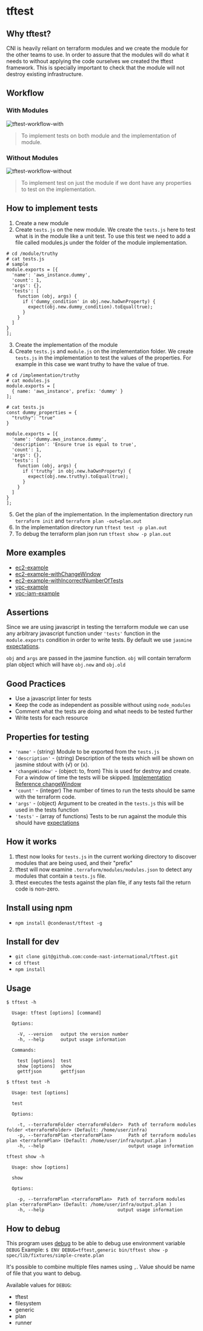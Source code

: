 # tftest

## Why tftest?

CNI is heavily reliant on terraform modules and we create the module for the
other teams to use. In order to assure that the modules will do what it needs
to without applying the code ourselves we created the tftest framework. This
is specially important to check that the module will not destroy existing
infrastructure.

## Workflow

### With Modules
![tftest-workflow-with](tftest.png)

> To implement tests on both module and the implementation of module.

### Without Modules
![tftest-workflow-without](tftest-simple.png)

> To implement test on just the module if we dont have any properties to test on the implementation.

## How to implement tests
1. Create a new module
2. Create `tests.js` on the new module. We create the `tests.js` here to test
what is in the module like a unit test. To use this test we need to add a file called modules.js under the folder of the module implementation.
```
# cd /module/truthy
# cat tests.js
# sample
module.exports = [{
  'name': 'aws_instance.dummy',
  'count': 1,
  'args': {},
  'tests': [
    function (obj, args) {
      if ('dummy_condition' in obj.new.haOwnProperty) {
        expect(obj.new.dummy_condition).toEqual(true);
      }
    }
  ]
}
];
```
3. Create the implementation of the module
4. Create `tests.js` and `module.js` on the implementation folder. We create
`tests.js` in the implementation to test the values of the properties. For
example in this case we want truthy to have the value of true.
```
# cd /implementation/truthy
# cat modules.js
module.exports = [
  { name: 'aws_instance', prefix: 'dummy' }
];

# cat tests.js
const dummy_properties = {
  "truthy": "true"
}

module.exports = [{
  'name': 'dummy.aws_instance.dummy',
  'description': 'Ensure true is equal to true',
  'count': 1,
  'args': {},
  'tests': [
    function (obj, args) {
      if ('truthy' in obj.new.haOwnProperty) {
        expect(obj.new.truthy).toEqual(true);
      }
    }
  ]
}
];
```
5. Get the plan of the implementation. In the implementation directory run
`terraform init` and `terraform plan -out=plan.out`
6. In the implementation directory run `tftest test -p plan.out`
7. To debug the terraform plan json run `tftest show -p plan.out`

## More examples
* [ec2-example](https://github.com/conde-nast-international/tftest/tree/master/spec/lib/fixtures/ec2_example)
* [ec2-example-withChangeWindow](https://github.com/conde-nast-international/tftest/tree/master/spec/lib/fixtures/ec2_example_with_changeWindow)
* [ec2-example-withIncorrectNumberOfTests](https://github.com/conde-nast-international/tftest/tree/master/spec/lib/fixtures/ec2_example_with_incorrect_number_of_tests)
* [vpc-example](https://github.com/conde-nast-international/tftest/tree/master/spec/lib/fixtures/vpc_example)
* [vpc-iam-example](https://github.com/conde-nast-international/tftest/tree/master/spec/lib/fixtures/vpc_plus_iam_example)

## Assertions
Since we are using javascript in testing the terraform module we can use any
arbitrary javascript function under `'tests'` function in the `module.exports` condition
in order to write tests. By default we use `jasmine` [expectations].

`obj` and `args` are passed in the jasmine function.
`obj` will contain terraform plan object which will have `obj.new` and `obj.old`

## Good Practices
* Use a javascript linter for tests
* Keep the code as independent as possible without using `node_modules`
* Comment what the tests are doing and what needs to be tested further
* Write tests for each resource

## Properties for testing
- `'name'` - (string) Module to be exported from the `tests.js`
- `'description'` - (string) Description of the tests which will be shown on jasmine stdout with (√) or (x).
- `'changeWindow'` - (object: to, from) This is used for destroy and create. For a window of time the tests will be skipped. [Implementation Reference changeWindow]
- `'count'` - (integer) The number of times to run the tests should be same with the terraform code.
- `'args'` - (object) Argument to be created in the `tests.js` this will be used in the tests function
- `'tests'` - (array of functions) Tests to be run against the module this should have [expectations]

## How it works

1. tftest now looks for `tests.js` in the current working directory to discover modules that are being used, and their "prefix"
2. tftest will now examine `.terraform/modules/modules.json` to detect any modules that contain a `tests.js` file.
3. tftest executes the tests against the plan file, if any tests fail the return code is non-zero.

## Install using npm
- `npm install @condenast/tftest -g`

## Install for dev
- `git clone git@github.com:conde-nast-international/tftest.git`
- `cd tftest`
- `npm install`

## Usage
```
$ tftest -h

  Usage: tftest [options] [command]

  Options:

    -V, --version   output the version number
    -h, --help      output usage information

  Commands:

    test [options]  test
    show [options]  show
    gettfjson       gettfjson

```

```
$ tftest test -h

  Usage: test [options]

  test

  Options:

    -t, --terraformFolder <terraformFolder>  Path of terraform modules folder <terraformFolder> (Default: /home/user/infra)
    -p, --terraformPlan <terraformPlan>      Path of terraform modules plan <terraformPlan> (Default: /home/user/infra/output.plan )
    -h, --help                               output usage information

```

```
tftest show -h

  Usage: show [options]

  show

  Options:

    -p, --terraformPlan <terraformPlan>  Path of terraform modules plan <terraformPlan> (Default: /home/user/infra/output.plan )
    -h, --help                           output usage information

```

## How to debug

This program uses [debug](https://www.npmjs.com/package/debug) to be able to debug use environment variable `DEBUG`
Example:
`$ ENV DEBUG=tftest,generic bin/tftest show -p spec/lib/fixtures/simple-create.plan`

It's possible to combine multiple files names using `,`.
Value should be name of file that you want to debug.

Available values for `DEBUG`:
- tftest
- filesystem
- generic
- plan
- runner

[Implementation Reference changeWindow]: https://github.com/conde-nast-international/tftest/blob/master/spec/lib/fixtures/ec2_example_with_changeWindow/tests.js
[expectations]: https://jasmine.github.io/api/edge/matchers.html
